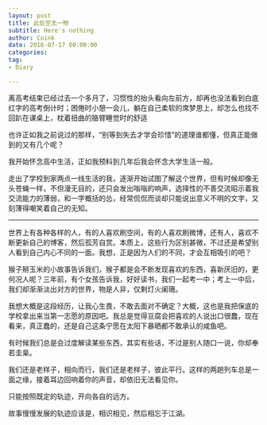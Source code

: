 ```yaml
---
layout: post
title: 此处空无一物
subtitle: Here's nothing
author: Coink 
date: 2016-07-17 00:00:00 
categories: 
tag: 
- Diary

---
```


离高考结束已经过去一个多月了，习惯性的抬头看向左前方，却再也没法看到白底红字的高考倒计时；困倦时小憩一会儿，躺在自己柔软的席梦思上，却怎么也找不回趴在课桌上，枕着扭曲的胳臂睡觉时的舒适

也许正如我之前说过的那样，“别等到失去才学会珍惜”的道理谁都懂，但真正能做到的又有几个呢？

我开始怀念高中生活，正如我预料到几年后我会怀念大学生活一般。

走出了学校到家两点一线生活的我，逐渐开始试图了解这个世界，但有时候却像无头苍蝇一样，不但漫无目的，还只会发出嗡嗡的响声，选择性的不善交流昭示着我交流能力的薄弱，和一字概括的怂，经常侃侃而谈却只能说出意义不明的文字，又刻薄得嘲笑着自己的无知。



--------

世界上有各种各样的人，有的人喜欢刷空间，有的人喜欢刷微博，还有人，喜欢不断更新自己的博客，然后孤芳自赏。本质上，这些行为区别甚微，不过还是希望别人看到自己内心不同的一面。我想，正是因为人们的不同，才会互相吸引的吧？

猴子掰玉米的小故事告诉我们，猴子都是会不断发现喜欢的东西，喜新厌旧的，更何况人呢？三年前，有个女孩告诉我，好好读书，我们一起考一中；考上一中后，我们却渐渐淡出对方的世界，物是人非，仅剩灯火阑珊。

我想大概是这段经历，让我心生畏，不敢去面对不确定？大概，这也是我把保底的学校拿出来当第一志愿的原因吧。我总是觉得豆腐会把喜欢的人说出口很蠢，现在看来，真正蠢的，还是自己这条宁愿在太阳下暴晒都不敢承认的咸鱼吧。

有时候我们总是会过度解读某些东西，其实有些话，不过是别人随口一说，你却奉若圭臬。

我们还是老样子，相向而行，我们还是老样子，彼此平行。这样的两趟列车总是一面之缘，接着耳边回响着你的声音，却依旧无法看见你。

只能按照既定的轨迹，开向各自的远方。

故事慢慢发展的轨迹应该是，相识相见，然后相忘于江湖。


